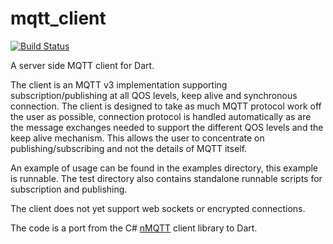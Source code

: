 # mqtt_client
[![Build Status](https://travis-ci.org/shamblett/mqtt_client.svg?branch=master)](https://travis-ci.org/shamblett/mqtt_client)

A server side MQTT client for Dart.

The client is an MQTT v3 implementation supporting subscription/publishing at all QOS levels,
keep alive and synchronous connection. The client is designed to take as much MQTT protocol work
off the user as possible, connection protocol is handled automatically as are the message exchanges needed
to support the different QOS levels and the keep alive mechanism. This allows the user to concentrate on
publishing/subscribing and not the details of MQTT itself.

An example of usage can be found in the examples directory, this example is runnable. The test directory
also contains standalone runnable scripts for subscription and publishing.

The client does not yet support web sockets or encrypted connections.

The code is a port from the C# [nMQTT](https://www.openhub.net/p/nMQTT) client library to Dart.




